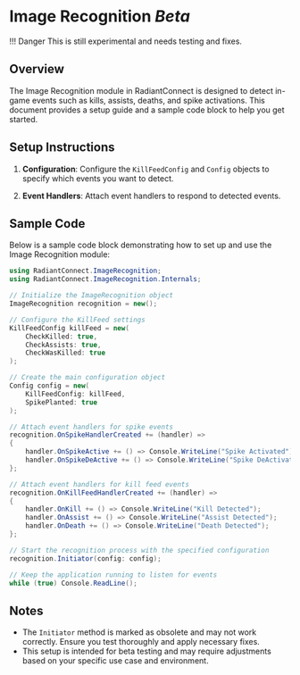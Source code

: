# Image Recognition *Beta*

!!! Danger 
    This is still experimental and needs testing and fixes.

## Overview

The Image Recognition module in RadiantConnect is designed to detect in-game events such as kills, assists, deaths, and spike activations. This document provides a setup guide and a sample code block to help you get started.

## Setup Instructions

1. **Configuration**: Configure the `KillFeedConfig` and `Config` objects to specify which events you want to detect.

2. **Event Handlers**: Attach event handlers to respond to detected events.

## Sample Code

Below is a sample code block demonstrating how to set up and use the Image Recognition module:

```csharp
using RadiantConnect.ImageRecognition;
using RadiantConnect.ImageRecognition.Internals;

// Initialize the ImageRecognition object
ImageRecognition recognition = new();

// Configure the KillFeed settings
KillFeedConfig killFeed = new(
    CheckKilled: true,
    CheckAssists: true,
    CheckWasKilled: true
);

// Create the main configuration object
Config config = new(
    KillFeedConfig: killFeed,
    SpikePlanted: true
);

// Attach event handlers for spike events
recognition.OnSpikeHandlerCreated += (handler) =>
{
    handler.OnSpikeActive += () => Console.WriteLine("Spike Activated");
    handler.OnSpikeDeActive += () => Console.WriteLine("Spike DeActivated");
};

// Attach event handlers for kill feed events
recognition.OnKillFeedHandlerCreated += (handler) =>
{
    handler.OnKill += () => Console.WriteLine("Kill Detected");
    handler.OnAssist += () => Console.WriteLine("Assist Detected");
    handler.OnDeath += () => Console.WriteLine("Death Detected");
};

// Start the recognition process with the specified configuration
recognition.Initiator(config: config);

// Keep the application running to listen for events
while (true) Console.ReadLine();
```

## Notes

- The `Initiator` method is marked as obsolete and may not work correctly. Ensure you test thoroughly and apply necessary fixes.
- This setup is intended for beta testing and may require adjustments based on your specific use case and environment.